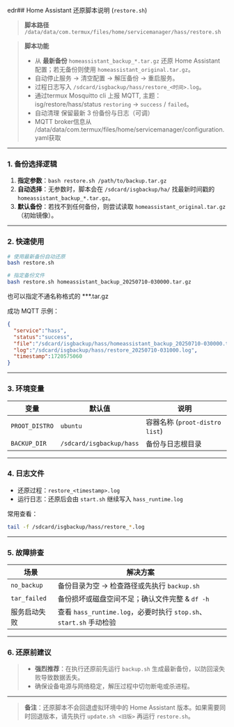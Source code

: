 edr## Home Assistant 还原脚本说明 (`restore.sh`)

> **脚本路径**
> `/data/data/com.termux/files/home/servicemanager/hass/restore.sh`

> **脚本功能**
>
> * 从 **最新备份** `homeassistant_backup_*.tar.gz` 还原 Home Assistant 配置；若无备份则使用 `homeassistant_original.tar.gz`。
> * 自动停止服务 → 清空配置 → 解压备份 → 重启服务。
> * 过程日志写入 `/sdcard/isgbackup/hass/restore_<时间>.log`。
> * 通过termux Mosquitto cli 上报 MQTT, 主题：isg/restore/hass/status `restoring` → `success` / `failed`。
> * 自动清理	保留最新 3 份备份与日志（可调）
> * MQTT broker信息从 /data/data/com.termux/files/home/servicemanager/configuration.yaml获取
---

### 1. 备份选择逻辑

1. **指定参数**：`bash restore.sh /path/to/backup.tar.gz`
2. **自动选择**：无参数时，脚本会在 `/sdcard/isgbackup/ha/` 找最新时间戳的 `homeassistant_backup_*.tar.gz`。
3. **默认备份**：若找不到任何备份，则尝试读取 `homeassistant_original.tar.gz`（初始镜像）。

---

### 2. 快速使用

```bash
# 使用最新备份自动还原
bash restore.sh

# 指定备份文件
bash restore.sh homeassistant_backup_20250710-030000.tar.gz
```
也可以指定不通名称格式的 ***.tar.gz


成功 MQTT 示例：

```json
{
  "service":"hass",
  "status":"success",
  "file":"/sdcard/isgbackup/hass/homeassistant_backup_20250710-030000.tar.gz",
  "log":"/sdcard/isgbackup/hass/restore_20250710-031000.log",
  "timestamp":1720575060
}
```

---

### 3. 环境变量

| 变量             | 默认值                    | 说明                         |
| -------------- | ---------------------- | -------------------------- |
| `PROOT_DISTRO` | `ubuntu`               | 容器名称 (`proot-distro list`) |
| `BACKUP_DIR`   | `/sdcard/isgbackup/hass` | 备份与日志根目录                   |

---

### 4. 日志文件

* 还原过程：`restore_<timestamp>.log`
* 运行日志：还原后会由 `start.sh` 继续写入 `hass_runtime.log`

常用查看：

```bash
tail -f /sdcard/isgbackup/hass/restore_*.log
```

---

### 5. 故障排查

| 场景           | 解决方案                                                  |
| ------------ | ----------------------------------------------------- |
| `no_backup`  | 备份目录为空 → 检查路径或先执行 `backup.sh`                         |
| `tar_failed` | 备份损坏或磁盘空间不足；确认文件完整 & `df -h`                          |
| 服务启动失败       | 查看 `hass_runtime.log`，必要时执行 `stop.sh`、`start.sh` 手动检验 |

---

### 6. 还原前建议

> * **强烈推荐**：在执行还原前先运行 `backup.sh` 生成最新备份，以防回滚失败导致数据丢失。
> * 确保设备电源与网络稳定，解压过程中切勿断电或杀进程。

---

> **备注**：还原脚本不会回退虚拟环境中的 Home Assistant 版本。如果需要同时回退版本，请先执行 `update.sh <旧版>` 再运行 `restore.sh`。
